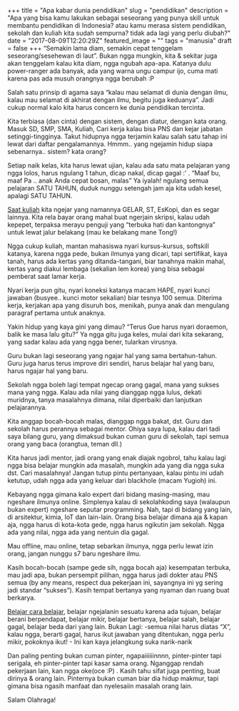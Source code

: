 +++
title = "Apa kabar dunia pendidikan"
slug = "pendidikan"
description = "Apa yang bisa kamu lakukan sebagai seseorang yang punya skill untuk membantu pendidikan di Indonesia? atau kamu merasa sistem pendidikan, sekolah dan kuliah kita sudah sempurna? tidak ada lagi yang perlu diubah?"
date = "2017-08-09T12:20:29Z"
featured_image = ""
tags = "manusia"
draft = false
+++ 
“Semakin lama diam, semakin cepat tenggelam seseorang/sesehewan di laut”. Bukan ngga mungkin, kita & sekitar juga akan tenggelam kalau kita diam, ngga ngubah apa-apa. Katanya dulu power-ranger ada banyak, ada yang warna ungu campur ijo, cuma mati karena pas ada musuh orangnya ngga berubah :P   

Salah satu prinsip di agama saya “kalau mau selamat di dunia dengan ilmu, kalau mau selamat di akhirat dengan ilmu, begitu juga keduanya”. Jadi cukup normal kalo kita harus concern ke dunia pendidikan tercinta.   

Kita terbiasa (dan cinta) dengan sistem, dengan diatur, dengan kata orang. Masuk SD, SMP, SMA, Kuliah, Cari kerja kalau bisa PNS dan kejar jabatan setinggi-tingginya. Takut hidupnya ngga terjamin kalau salah satu tahap ini lewat dari daftar pengalamannya. Hmmm.. yang ngejamin hidup siapa sebenarnya.. sistem? kata orang?   

Setiap naik kelas, kita harus lewat ujian, kalau ada satu mata pelajaran yang ngga lolos, harus ngulang 1 tahun, dicap nakal, dicap gagal :’ . “Maaf bu, maaf Pa .. anak Anda cepat bosan, malas” Ya iyalah! ngulang semua pelajaran SATU TAHUN, duduk nunggu setengah jam aja kita udah kesel, apalagi SATU TAHUN.   

[Saat kuliah](https://hilman.space/kuliah/) kita ngejar yang namannya GELAR, ST, EsKopi, dan es segar lainnya. Kita rela bayar orang mahal buat ngerjain skripsi, kalau udah kepepet, terpaksa merayu penguji yang “terbuka hati dan kantongnya” untuk lewat jalur belakang (mau ke belakang mane Tong!)   

Ngga cukup kuliah, mantan mahasiswa nyari kursus-kursus, softskill katanya, karena ngga pede, bukan ilmunya yang dicari, tapi sertifikat, kaya tanah, harus ada kertas yang ditanda-tangani, biar tanahnya makin mahal, kertas yang diakui lembaga (sekalian lem korea) yang bisa sebagai pemberat saat lamar kerja.   

Nyari kerja pun gitu, nyari koneksi katanya macam HAPE, nyari kunci jawaban (busyee.. kunci motor sekalian) biar tesnya 100 semua. Diterima kerja, kerjakan apa yang disuruh bos, menikah, punya anak dan mengulang paragraf pertama untuk anaknya.   

Yakin hidup yang kaya gini yang dimau? “Terus Gue harus nyari doraemon, balik ke masa lalu gitu?” Ya ngga gitu juga keles, mulai dari kita sekarang, yang sadar kalau ada yang ngga bener, tularkan virusnya.   

Guru bukan lagi seseorang yang ngajar hal yang sama bertahun-tahun. Guru juga harus terus improve diri sendiri, harus belajar hal yang baru, harus ngajar hal yang baru.   

Sekolah ngga boleh lagi tempat ngecap orang gagal, mana yang sukses mana yang ngga. Kalau ada nilai yang dianggap ngga lulus, dekati muridnya, tanya masalahnya dimana, nilai diperbaiki dan lanjutkan pelajarannya.   

Kita anggap bocah-bocah malas, dianggap ngga bakat, dst. Guru dan sekolah harus perannya sebagai mentor. Ohiya saya lupa, kalau dari tadi saya bilang guru, yang dimaksud bukan cuman guru di sekolah, tapi semua orang yang baca (orangtua, teman dll.)   

Kita harus jadi mentor, jadi orang yang enak diajak ngobrol, tahu kalau lagi ngga bisa belajar mungkin ada masalah, mungkin ada yang dia ngga suka dst. Cari masalahnya! Jangan tutup pintu pertanyaan, kalau pintu ini udah ketutup, udah ngga ada yang keluar dari blackhole (macam Yugioh) ini.   

Kebayang ngga gimana kalo expert dari bidang masing-masing, mau ngeshare ilmunya online. Simplenya kalau di sekolahkoding saya (walaupun bukan expert) ngeshare seputar programming. Nah, tapi di bidang yang lain, di arsitektur, kimia, IoT dan lain-lain. Orang bisa belajar dimana aja & kapan aja, ngga harus di kota-kota gede, ngga harus ngikutin jam sekolah. Ngga ada yang nilai, ngga ada yang nentuin dia gagal.   

Mau offline, mau online, tetap sebarkan ilmunya, ngga perlu lewat izin orang, jangan nunggu s7 baru ngeshare ilmu.   

Kasih bocah-bocah (sampe gede sih, ngga bocah aja) kesempatan terbuka, mau jadi apa, bukan persempit pilihan, ngga harus jadi dokter atau PNS semua (by any means, respect dua pekerjaan ini, sayangnya ini yg sering jadi standar “sukses”). Kasih tempat bertanya yang nyaman dan ruang buat berkarya.   

[Belajar cara belajar](https://hilman.space/belajar/), belajar ngejalanin sesuatu karena ada tujuan, belajar berani berpendapat, belajar mikir, belajar bertanya, belajar salah, belajar gagal, belajar beda dari yang lain. Bukan Lagi: -semua nilai harus diatas “X”, kalau ngga, berarti gagal, harus ikut jawaban yang ditentukan, ngga perlu mikir, pokoknya ikut! - Ini kan kaya jelangkung suka narik-narik   

Dan paling penting bukan cuman pinter, ngapaiiiiiinnnn, pinter-pinter tapi serigala, eh pinter-pinter tapi kasar sama orang. Nganggap rendah pekerjaan lain, kan ngga oke(oce :P) . Kasih tahu sifat juga penting, buat dirinya & orang lain. Pinternya bukan cuman biar dia hidup makmur, tapi gimana bisa ngasih manfaat dan nyelesaiin masalah orang lain.   

Salam Olahraga!